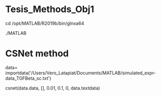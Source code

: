 # Tesis_Methods_Obj1

cd /opt/MATLAB/R2019b/bin/glnxa64

./MATLAB

# CSNet method

data= importdata('/Users/Vero_Latapiat/Documents/MATLAB/simulated_expr-data_TGFBeta_sc.txt')

csnet(data.data, [], 0.01, 0.1, 0, data.textdata)

